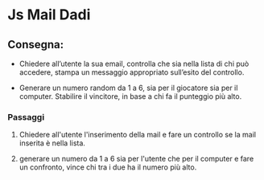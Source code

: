 Js Mail Dadi
===

## Consegna:
* Chiedere all’utente la sua email,
controlla che sia nella lista di chi può accedere,
stampa un messaggio appropriato sull’esito del controllo.


* Generare un numero random da 1 a 6, sia per il giocatore sia per il computer.
Stabilire il vincitore, in base a chi fa il punteggio più alto.

### Passaggi
1. Chiedere all'utente l'inserimento della mail e fare un controllo se la mail inserita è nella lista.

2. generare un numero da 1 a 6 sia per l'utente che per il computer e fare un confronto, vince chi tra i due ha il numero più alto.
